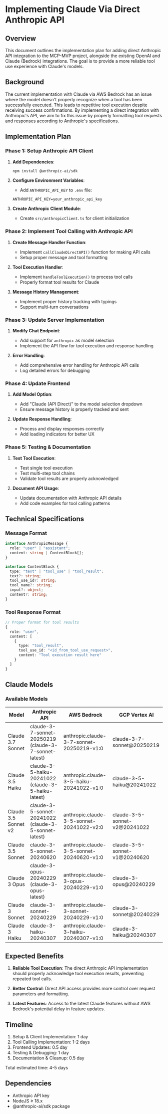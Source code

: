 # Implementing Claude Via Direct Anthropic API

## Overview
This document outlines the implementation plan for adding direct Anthropic API integration to the MCP-MVP project, alongside the existing OpenAI and Claude (Bedrock) integrations. The goal is to provide a more reliable tool use experience with Claude's models.

## Background
The current implementation with Claude via AWS Bedrock has an issue where the model doesn't properly recognize when a tool has been successfully executed. This leads to repetitive tool execution despite receiving success confirmations. By implementing a direct integration with Anthropic's API, we aim to fix this issue by properly formatting tool requests and responses according to Anthropic's specifications.

## Implementation Plan

### Phase 1: Setup Anthropic API Client

1. **Add Dependencies**:
   ```bash
   npm install @anthropic-ai/sdk
   ```

2. **Configure Environment Variables**:
   - Add `ANTHROPIC_API_KEY` to `.env` file:
   ```
   ANTHROPIC_API_KEY=your_anthropic_api_key
   ```

3. **Create Anthropic Client Module**:
   - Create `src/anthropicClient.ts` for client initialization

### Phase 2: Implement Tool Calling with Anthropic API

1. **Create Message Handler Function**:
   - Implement `callClaudeDirectAPI()` function for making API calls
   - Setup proper message and tool formatting

2. **Tool Execution Handler**:
   - Implement `handleToolExecution()` to process tool calls
   - Properly format tool results for Claude

3. **Message History Management**:
   - Implement proper history tracking with typings
   - Support multi-turn conversations

### Phase 3: Update Server Implementation

1. **Modify Chat Endpoint**:
   - Add support for `anthropic` as model selection
   - Implement the API flow for tool execution and response handling

2. **Error Handling**:
   - Add comprehensive error handling for Anthropic API calls
   - Log detailed errors for debugging

### Phase 4: Update Frontend

1. **Add Model Option**:
   - Add "Claude (API Direct)" to the model selection dropdown
   - Ensure message history is properly tracked and sent

2. **Update Response Handling**:
   - Process and display responses correctly
   - Add loading indicators for better UX

### Phase 5: Testing & Documentation

1. **Test Tool Execution**:
   - Test single tool execution
   - Test multi-step tool chains
   - Validate tool results are properly acknowledged

2. **Document API Usage**:
   - Update documentation with Anthropic API details
   - Add code examples for tool calling patterns

## Technical Specifications

### Message Format
```typescript
interface AnthropicMessage {
  role: "user" | "assistant";
  content: string | ContentBlock[];
}

interface ContentBlock {
  type: "text" | "tool_use" | "tool_result";
  text?: string;
  tool_use_id?: string;
  tool_name?: string;
  input?: object;
  content?: string;
}
```

### Tool Response Format
```typescript
// Proper format for tool results
{
  role: "user",
  content: [
    {
      type: "tool_result",
      tool_use_id: "<id_from_tool_use_request>",
      content: "Tool execution result here"
    }
  ]
}
```

## Claude Models

### Available Models

| Model | Anthropic API | AWS Bedrock | GCP Vertex AI |
|-------|---------------|-------------|---------------|
| Claude 3.7 Sonnet | claude-3-7-sonnet-20250219 (claude-3-7-sonnet-latest) | anthropic.claude-3-7-sonnet-20250219-v1:0 | claude-3-7-sonnet@20250219 |
| Claude 3.5 Haiku | claude-3-5-haiku-20241022 (claude-3-5-haiku-latest) | anthropic.claude-3-5-haiku-20241022-v1:0 | claude-3-5-haiku@20241022 |
| Claude 3.5 Sonnet v2 | claude-3-5-sonnet-20241022 (claude-3-5-sonnet-latest) | anthropic.claude-3-5-sonnet-20241022-v2:0 | claude-3-5-sonnet-v2@20241022 |
| Claude 3.5 Sonnet | claude-3-5-sonnet-20240620 | anthropic.claude-3-5-sonnet-20240620-v1:0 | claude-3-5-sonnet-v1@20240620 |
| Claude 3 Opus | claude-3-opus-20240229 (claude-3-opus-latest) | anthropic.claude-3-opus-20240229-v1:0 | claude-3-opus@20240229 |
| Claude 3 Sonnet | claude-3-sonnet-20240229 | anthropic.claude-3-sonnet-20240229-v1:0 | claude-3-sonnet@20240229 |
| Claude 3 Haiku | claude-3-haiku-20240307 | anthropic.claude-3-haiku-20240307-v1:0 | claude-3-haiku@20240307 |

## Expected Benefits

1. **Reliable Tool Execution**: The direct Anthropic API implementation should properly acknowledge tool execution results, preventing repeated tool calls.

2. **Better Control**: Direct API access provides more control over request parameters and formatting.

3. **Latest Features**: Access to the latest Claude features without AWS Bedrock's potential delay in feature updates.

## Timeline

1. Setup & Client Implementation: 1 day
2. Tool Calling Implementation: 1-2 days
3. Frontend Updates: 0.5 day
4. Testing & Debugging: 1 day
5. Documentation & Cleanup: 0.5 day

Total estimated time: 4-5 days

## Dependencies

- Anthropic API key
- NodeJS ≥ 18.x
- @anthropic-ai/sdk package 